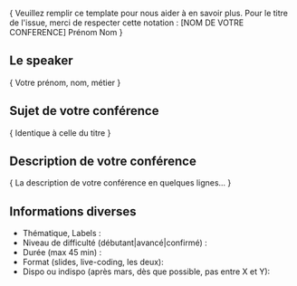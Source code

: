 { Veuillez remplir ce template pour nous aider à en savoir plus.
Pour le titre de l'issue, merci de respecter cette notation : [NOM DE VOTRE CONFERENCE] Prénom Nom }


## Le speaker
{ Votre prénom, nom, métier }

## Sujet de votre conférence
{ Identique à celle du titre }

## Description de votre conférence
{ La description de votre conférence en quelques lignes... }

## Informations diverses
* Thématique, Labels :
* Niveau de difficulté (débutant|avancé|confirmé) :
* Durée (max 45 min) : 
* Format (slides, live-coding, les deux): 
* Dispo ou indispo (après mars, dès que possible, pas entre X et Y):
